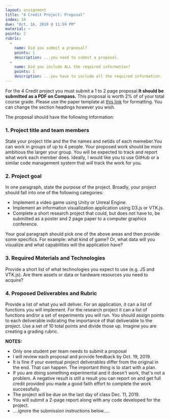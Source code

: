 ```yaml
---
layout: assignment
title: "4 Credit Project: Proposal"
index: 10
due: "Oct. 16, 2019 @ 11:59 PM"
material: ~
points: 2
rubric:
  -
    name: Did you submit a prpoosal?
    points: 1
    description: ...you need to submit a proposal.
  -
    name: Did you include ALL the required information?
    points: 1
    description: ...you have to include all the required information.
---
```


For the 4 Credit project you must submit a 1 to 2 page proposal.**It should  be submitted as a PDF on Compass.** 
This proposal is worth 2% of of your total course grade.
Please use the paper template at [this link](http://junctionpublishing.org/vgtc/Tasks/camera.html) for formatting. You can change the section headings however you wish.

The proposal should have the following information:

### 1. Project title and team members ###

State your project title and the the names and netids of each memeber.You can work in groups of up to 4 people. Your proposed work should be more ambitious the larger your group. 
You will be expected to track and report what work each member does. Ideally, I would like you to use GitHub
or a similar code management system that will track the work for you.

### 2. Project goal ###

In one paragraph, state the purpose of the project. Broadly, your project should fall into one of the following categories:

+ Implement a video game using Unity or Unreal Engine.
+ Implement an information visualization application using D3.js or VTK.js.
+ Complete a short research project that could, but does not have to, be submitted as a poster and 2 page paper to a computer graphics conference.

Your goal paragraph should pick one of the above areas and then provide some specifics. For example: what kind of game? Or, what data will you visualize and what capabilities will the application have?

### 3. Required Materials and Technologies ###

Provide a short list of what technologies you expect to use (e.g. JS and VTK.js). Are there assets or data or hardware resources you need to acquire?

### 4. Proposed Deliverables and Rubric ###

Provide a list of what you will deliver. For an application, it can a list of functions you will implement.
For the research project it can a list of functions and/or a set of experiments you will run. You should assign points to each deliverable indicating the importance of that deliverable to the project. Use a set of 10 total points and divide those up. Imagine you are creating a grading rubric. 

**NOTES:**
+ Only one student per team needs to submit a proposal
+ I will review each proposal and provide feedback by Oct. 19, 2019.
+ It is fine if your eventual project deliverables differ from the original in the end. That can happen. The important thing is to start with a plan.
+ If you are doing something experimental and it doesn't work, that's not a problem. A negative result is still a result you can report on and get full credit provided you made a good faith effort to complete the work successfully.
+ The project will be due on the last day of class Dec. 11, 2019.
+ You will submit a 2-page report along with any code developed for the project.
+ ....ignore the submission instructions below.....

